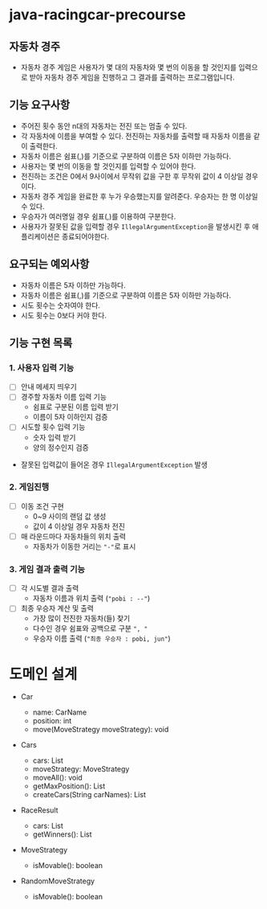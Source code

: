 # java-racingcar-precourse

## 자동차 경주

- 자동차 경주 게임은 사용자가 몇 대의 자동차와 몇 번의 이동을 할 것인지를 입력으로 받아 자동차 경주 게임을 진행하고 그 결과를 출력하는 프로그램입니다.

## 기능 요구사항

- 주어진 횟수 동안 n대의 자동차는 전진 또는 멈출 수 있다.
- 각 자동차에 이름을 부여할 수 있다. 전진하는 자동차를 출력할 때 자동차 이름을 같이 출력한다.
- 자동차 이름은 쉼표(,)를 기준으로 구분하여 이름은 5자 이하만 가능하다.
- 사용자는 몇 번의 이동을 할 것인지를 입력할 수 있어야 한다.
- 전진하는 조건은 0에서 9사이에서 무작위 값을 구한 후 무작위 값이 4 이상일 경우이다.
- 자동차 경주 게임을 완료한 후 누가 우승했는지를 알려준다. 우승자는 한 명 이상일 수 있다.
- 우승자가 여러명일 경우 쉼표(,)를 이용하여 구분한다.
- 사용자가 잘못된 값을 입력할 경우 `IllegalArgumentException`을 발생시킨 후 애플리케이션은 종료되어야한다.

## 요구되는 예외사항

- 자동차 이름은 5자 이하만 가능하다.
- 자동차 이름은 쉼표(,)를 기준으로 구분하여 이름은 5자 이하만 가능하다.
- 시도 횟수는 숫자여야 한다.
- 시도 횟수는 0보다 커야 한다.

## 기능 구현 목록

### 1. 사용자 입력 기능

- [ ] 안내 메세지 띄우기
- [ ] 경주할 자동차 이름 입력 기능 
  - 쉼표로 구분된 이름 입력 받기
  - 이름이 5자 이하인지 검증
- [ ] 시도할 횟수 입력 기능
  - 숫자 입력 받기
  - 양의 정수인지 검증
- 잘못된 입력값이 들어온 경우 `IllegalArgumentException` 발생

### 2. 게임진행

- [ ] 이동 조건 구현
  - 0~9 사이의 랜덤 값 생성
  - 값이 4 이상일 경우 자동차 전진
- [ ] 매 라운드마다 자동차들의 위치 출력
  - 자동차가 이동한 거리는 `"-"`로 표시
  
### 3. 게임 결과 출력 기능

- [ ] 각 시도별 결과 출력
  - 자동차 이름과 위치 출력 (`"pobi : --"`)
- [ ] 최종 우승자 계산 및 출력
  - 가장 많이 전진한 자동차(들) 찾기
  - 다수인 경우 쉼표와 공백으로 구분 `", "`
  - 우승자 이름 출력 (`"최종 우승자 : pobi, jun"`)

# 도메인 설계
- Car
  - name: CarName
  - position: int
  - move(MoveStrategy moveStrategy): void

- Cars
  - cars: List<Car>
  - moveStrategy: MoveStrategy
  - moveAll(): void
  - getMaxPosition(): List<Car>
  - createCars(String carNames): List<Car>

- RaceResult
  - cars: List<Car>
  - getWinners(): List<String>

- MoveStrategy
  - isMovable(): boolean

- RandomMoveStrategy
  - isMovable(): boolean  